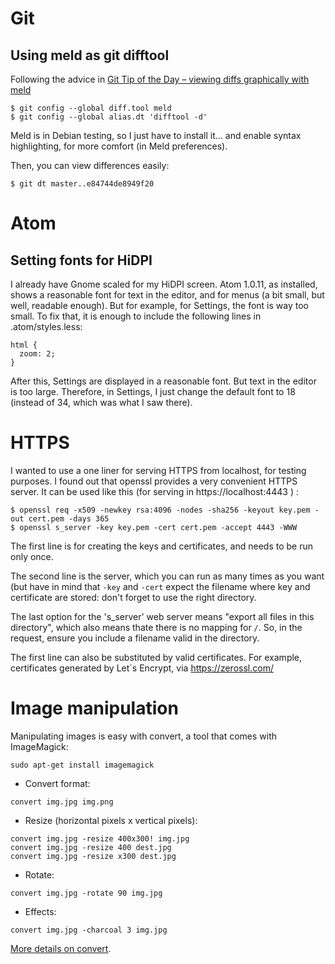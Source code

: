 # Git

## Using meld as git difftool

Following the advice in [Git Tip of the Day – viewing diffs graphically with meld](https://kparal.wordpress.com/2015/09/10/git-tip-of-the-day-viewing-diffs-graphically-with-meld/)
```
$ git config --global diff.tool meld
$ git config --global alias.dt 'difftool -d'
```

Meld is in Debian testing, so I just have to install it... and enable syntax highlighting, for more comfort (in Meld preferences).

Then, you can view differences easily:

```
$ git dt master..e84744de8949f20

```

# Atom

## Setting fonts for HiDPI

I already have Gnome scaled for my HiDPI screen. Atom 1.0.11, as installed, shows a reasonable font for text in the editor, and for menus (a bit small, but well, readable enough). But for example, for Settings, the font is way too small. To fix that, it is enough to include the following lines in .atom/styles.less:

```
html {
  zoom: 2;
}
```

After this, Settings are displayed in a reasonable font. But text in the editor is too large. Therefore, in Settings, I just change the default font to 18 (instead of 34, which was what I saw there).

# HTTPS

I wanted to use a one liner for serving HTTPS from localhost, for testing purposes. I found out that openssl provides a very convenient HTTPS server. It can be used like this (for serving in https://localhost:4443 ) :

```
$ openssl req -x509 -newkey rsa:4096 -nodes -sha256 -keyout key.pem -out cert.pem -days 365
$ openssl s_server -key key.pem -cert cert.pem -accept 4443 -WWW
```

The first line is for creating the keys and certificates, and needs to be run only once.

The second line is the server, which you can run as many times as you want (but have in mind that `-key`  and `-cert` expect the filename where key and certificate are stored: don't forget to use the right directory.

The last option for the 's_server' web server means "export all files in this directory", which also means thate there is no mapping for `/`. So, in the request, ensure you include a filename valid in the directory.

The first line can also be substituted by valid certificates. For example, certificates generated by Let´s Encrypt, via https://zerossl.com/

# Image manipulation

Manipulating images is easy with convert, a tool that comes with ImageMagick:

```
sudo apt-get install imagemagick
```

* Convert format:

```
convert img.jpg img.png
```

* Resize (horizontal pixels x vertical pixels):

```
convert img.jpg -resize 400x300! img.jpg
convert img.jpg -resize 400 dest.jpg
convert img.jpg -resize x300 dest.jpg
```

* Rotate:

```
convert img.jpg -rotate 90 img.jpg
```

* Effects:

```
convert img.jpg -charcoal 3 img.jpg 
```

[More details on convert](https://imagemagick.org/script/convert.php).